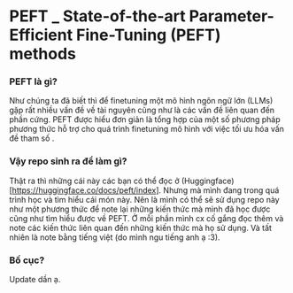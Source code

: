 # PEFT _ State-of-the-art Parameter-Efficient Fine-Tuning (PEFT) methods

### PEFT là gì? 

Như chúng ta đã biết thì để finetuning một mô hình ngôn ngữ lớn (LLMs) gặp rất nhiều vấn đề về tài nguyên cũng như là các vấn đề liên quan đến phần cứng. PEFT được hiểu đơn giản là tổng hợp của một số phương pháp phương thức hỗ trợ cho quá trình finetuning mô hình với việc tối ưu hóa vấn đề tham số . 

### Vậy repo sinh ra để làm gì? 

Thật ra thì những cái này các bạn có thể đọc ở (Huggingface)[https://huggingface.co/docs/peft/index]. Nhưng mà mình đang trong quá trình học và tìm hiểu cái món này. Nên là mình có thể sẽ sử dụng repo này như một phương thức để note lại những kiến thức mà mình đã học được cũng như tìm hiểu được về PEFT. Ở mỗi phần mình cx cố gắng đọc thêm và note các kiến thức liên quan đến những kiến thức mà họ sử dụng. Và tất nhiên là note bằng tiếng việt (do mình ngu tiếng anh ạ :3).

### Bố cục? 

Update dần ạ. 
